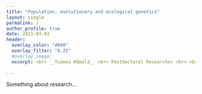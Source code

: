 ```yaml
---
title: "Population, evolutionary and ecological genetics"
layout: single
permalink: /
author_profile: true
date: 2021-03-03
header:
  overlay_color: "#000"
  overlay_filter: "0.25"
  #overlay_image:
  excerpt: <br> __Tuomas Hämälä__ <br> Postdoctoral Researcher <br> <br> Department of Plant and Microbial Biology <br> University of Minnesota
  
---
```


Something about research...
